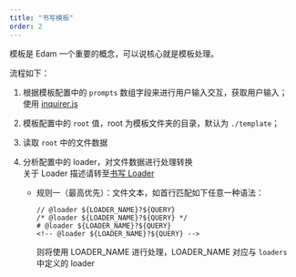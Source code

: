 ```yaml
---
title: "书写模板"
order: 2
---
```


模板是 Edam 一个重要的概念，可以说核心就是模板处理。

流程如下：

1. 根据模板配置中的 `prompts` 数组字段来进行用户输入交互，获取用户输入；  
   使用 [inquirer.js](https://github.com/SBoudrias/Inquirer.js/)

2. 模板配置中的 `root` 值，root 为模板文件夹的目录，默认为 `./template`；
3. 读取 `root` 中的文件数据
4. 分析配置中的 loader，对文件数据进行处理转换  
    关于 Loader 描述请转至[书写 Loader](./write-loader_zh.md)
   * 规则一（最高优先）：文件文本，如首行匹配如下任意一种语法：
     ```text
     // @loader ${LOADER_NAME}?${QUERY}
     /* @loader ${LOADER_NAME}?${QUERY} */
     # @loader ${LOADER_NAME}?${QUERY}
     <!-- @loader ${LOADER_NAME}?${QUERY} -->
     ```
     则将使用 LOADER_NAME 进行处理，LOADER_NAME 对应与 `loaders` 中定义的 loader
